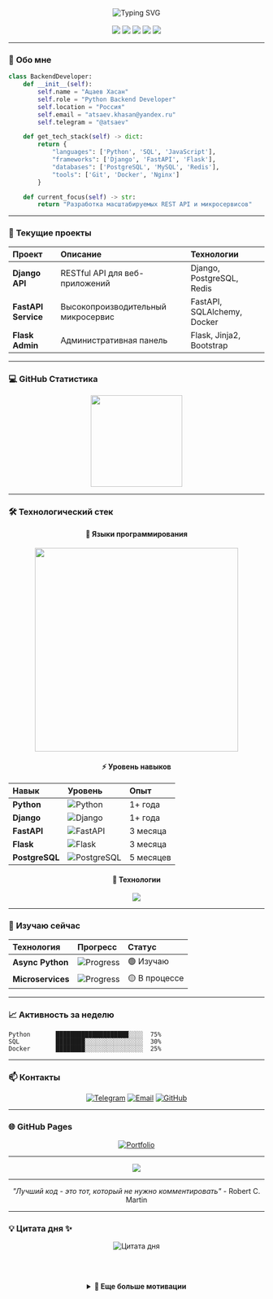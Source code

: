 <div align="center">
  <img src="https://readme-typing-svg.herokuapp.com?font=Fira+Code&size=35&duration=4000&pause=1000&color=3776AB&center=true&vCenter=true&width=600&lines=Привет+👋;Я+Python+Backend+Developer;Добро+пожаловать!" alt="Typing SVG" />
</div>

<br/>

<div align="center">
  <img src="https://img.shields.io/badge/Python-3776AB?style=for-the-badge&logo=python&logoColor=white" />
  <img src="https://img.shields.io/badge/Django-092E20?style=for-the-badge&logo=django&logoColor=white" />
  <img src="https://img.shields.io/badge/FastAPI-009688?style=for-the-badge&logo=fastapi&logoColor=white" />
  <img src="https://img.shields.io/badge/PostgreSQL-336791?style=for-the-badge&logo=postgresql&logoColor=white" />
  <img src="https://img.shields.io/badge/Flask-000000?style=for-the-badge&logo=flask&logoColor=white" />
</div>

---

### 🐍 **Обо мне**

```python
class BackendDeveloper:
    def __init__(self):
        self.name = "Ацаев Хасан"
        self.role = "Python Backend Developer"
        self.location = "Россия"
        self.email = "atsaev.khasan@yandex.ru"
        self.telegram = "@atsaev"

    def get_tech_stack(self) -> dict:
        return {
            "languages": ['Python', 'SQL', 'JavaScript'],
            "frameworks": ['Django', 'FastAPI', 'Flask'],
            "databases": ['PostgreSQL', 'MySQL', 'Redis'],
            "tools": ['Git', 'Docker', 'Nginx']
        }

    def current_focus(self) -> str:
        return "Разработка масштабируемых REST API и микросервисов"
```

---

### 🚀 **Текущие проекты**

<div align="center">

| **Проект** | **Описание** | **Технологии** |
|:-----------|:-------------|:---------------|
| **Django API** | RESTful API для веб-приложений | Django, PostgreSQL, Redis |
| **FastAPI Service** | Высокопроизводительный микросервис | FastAPI, SQLAlchemy, Docker |
| **Flask Admin** | Административная панель | Flask, Jinja2, Bootstrap |

</div>

---

### 💻 **GitHub Статистика**

<div align="center">
  <img height="180em" src="https://github-readme-stats.vercel.app/api/top-langs/?username=atsaev&layout=compact&theme=radical&hide_border=true&langs_count=8&title=Мои%20топ%20языки" />
</div>

---

### 🛠️ **Технологический стек**

<div align="center">

#### **🐍 Языки программирования**
<p align="center">
  <img src="https://github-readme-stats.vercel.app/api/top-langs/?username=atsaev&layout=compact&theme=radical&hide_border=true&langs_count=8&hide_title=true" width="400" />
</p>

#### **⚡ Уровень навыков**
<div align="center">

| **Навык** | **Уровень** | **Опыт** |
|:----------|:------------|:---------|
| **Python** | ![Python](https://img.shields.io/badge/-Intermediate-00ff00?style=flat&logo=python&logoColor=white) | 1+ года |
| **Django** | ![Django](https://img.shields.io/badge/-Newbie-0099ff?style=flat&logo=django&logoColor=white) | 1+ года |
| **FastAPI** | ![FastAPI](https://img.shields.io/badge/-Newbie-009688?style=flat&logo=fastapi&logoColor=white) | 3 месяца |
| **Flask** | ![Flask](https://img.shields.io/badge/-Newbie-ff9900?style=flat&logo=flask&logoColor=white) | 3 месяца |
| **PostgreSQL** | ![PostgreSQL](https://img.shields.io/badge/-Newbie-336791?style=flat&logo=postgresql&logoColor=white) | 5 месяцев |

</div>

#### **🎨 Технологии**
<p align="center">
  <img src="https://skillicons.dev/icons?i=python,django,flask,fastapi,postgresql,mysql,redis,docker,git,nginx&theme=dark" />
</p>

</div>

---

### 🎯 **Изучаю сейчас**

<div align="center">

| **Технология** | **Прогресс** | **Статус** |
|:---------------|:-------------|:-----------|
| **Async Python** | ![Progress](https://progress-bar.dev/55/?cache_bust=1) | 🟢 Изучаю |
| **Microservices** | ![Progress](https://progress-bar.dev/30/?cache_bust=1) | 🟡 В процессе |

</div>


---

### 📈 **Активность за неделю**

<!--START_SECTION:waka-->
```text
Python       ████████████████████░░░░  75%
SQL          ████████░░░░░░░░░░░░░░░░  30%
Docker       ████████░░░░░░░░░░░░░░░░  25%
```
<!--END_SECTION:waka-->

---

### 📫 **Контакты**

<div align="center">

[![Telegram](https://img.shields.io/badge/Telegram-2CA5E0?style=for-the-badge&logo=telegram&logoColor=white)](https://t.me/atsaev)
[![Email](https://img.shields.io/badge/Email-D14836?style=for-the-badge&logo=gmail&logoColor=white)](mailto:atsaev.khasan@yandex.ru)
[![GitHub](https://img.shields.io/badge/GitHub-100000?style=for-the-badge&logo=github&logoColor=white)](https://github.com/atsaev)

</div>

---

### 🌐 **GitHub Pages**

<div align="center">
  <a href="https://atsaev.github.io">
    <img src="https://img.shields.io/badge/Портфолио-00A98F?style=for-the-badge&logo=githubpages&logoColor=white" alt="Portfolio"/>
  </a>
</div>

---

<div align="center">
  <img src="https://capsule-render.vercel.app/api?type=waving&color=gradient&height=60&section=footer" />
</div>

---

<div align="center">
  <p><i>"Лучший код - это тот, который не нужно комментировать"</i> - Robert C. Martin</p>
</div>

---

### 💡 **Цитата дня** ✨

<div align="center">

  <!-- Анимированная цитата дня -->
  <img src="https://quotes-github-readme.vercel.app/api?type=horizontal&theme=radical&animation=true" alt="Цитата дня" />

  <br/><br/>

  <!-- Дополнительная мотивационная цитата -->
  <details>
    <summary><b>🎯 Еще больше мотивации</b></summary>
    <br/>
    <img src="https://quotes-github-readme.vercel.app/api?type=vertical&theme=dark&category=motivation" alt="Motivational quote" />
    <br/>
    <img src="https://quotes-github-readme.vercel.app/api?type=horizontal&theme=vue&category=programming" alt="Programming wisdom" />
  </details>

  <br/>
</div>
